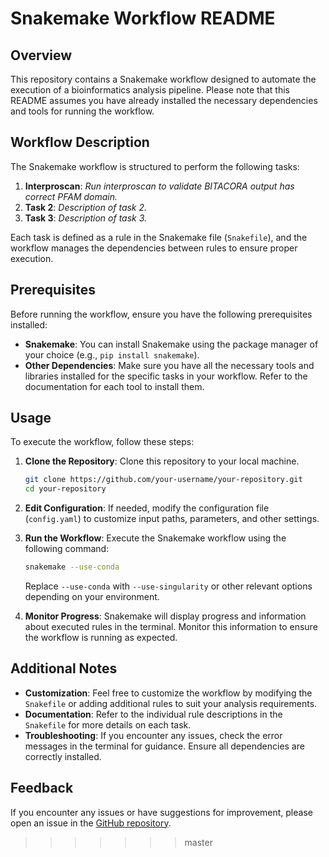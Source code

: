 # Snakemake Workflow README

## Overview

This repository contains a Snakemake workflow designed to automate the execution of a bioinformatics analysis pipeline. Please note that this README assumes you have already installed the necessary dependencies and tools for running the workflow.

## Workflow Description

The Snakemake workflow is structured to perform the following tasks:

1. **Interproscan**: *Run interproscan to validate BITACORA output has correct PFAM domain.*
2. **Task 2**: *Description of task 2.*
3. **Task 3**: *Description of task 3.*

Each task is defined as a rule in the Snakemake file (`Snakefile`), and the workflow manages the dependencies between rules to ensure proper execution.

## Prerequisites

Before running the workflow, ensure you have the following prerequisites installed:

- **Snakemake**: You can install Snakemake using the package manager of your choice (e.g., `pip install snakemake`).
- **Other Dependencies**: Make sure you have all the necessary tools and libraries installed for the specific tasks in your workflow. Refer to the documentation for each tool to install them.

## Usage

To execute the workflow, follow these steps:

1. **Clone the Repository**: Clone this repository to your local machine.

    ```bash
    git clone https://github.com/your-username/your-repository.git
    cd your-repository
    ```

2. **Edit Configuration**: If needed, modify the configuration file (`config.yaml`) to customize input paths, parameters, and other settings.

3. **Run the Workflow**: Execute the Snakemake workflow using the following command:

    ```bash
    snakemake --use-conda
    ```

    Replace `--use-conda` with `--use-singularity` or other relevant options depending on your environment.

4. **Monitor Progress**: Snakemake will display progress and information about executed rules in the terminal. Monitor this information to ensure the workflow is running as expected.

## Additional Notes

- **Customization**: Feel free to customize the workflow by modifying the `Snakefile` or adding additional rules to suit your analysis requirements.
- **Documentation**: Refer to the individual rule descriptions in the `Snakefile` for more details on each task.
- **Troubleshooting**: If you encounter any issues, check the error messages in the terminal for guidance. Ensure all dependencies are correctly installed.

## Feedback

If you encounter any issues or have suggestions for improvement, please open an issue in the [GitHub repository](https://github.com/your-username/your-repository/issues).
>>>>>>> master
